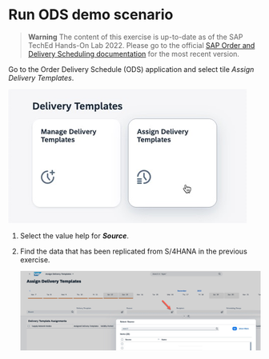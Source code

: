 # Run ODS demo scenario

> **Warning**
> The content of this exercise is up-to-date as of the SAP TechEd Hands-On Lab 2022. Please go to the official [SAP Order and Delivery Scheduling documentation](https://help.sap.com/docs/ORDER_DELIVERY_SCHEDULE_OD/7ddeeefdcf4b4ae0ad42a5990a781c9e/4d2d354732b94364823e14fdb2d10e02.html?locale=en-US) for the most recent version.

Go to the Order Delivery Schedule (ODS) application and select tile *Assign Delivery Templates*.

   ![](images/EX9_1.jpg)

1. Select the value help for ***Source***.
   
2. Find the data that has been replicated from S/4HANA in the previous exercise.

   ![](images/EX9_2.jpg)